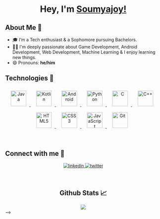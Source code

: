<!-- <img src="https://github.com/TheDudeThatCode/TheDudeThatCode/blob/master/Assets/Hi.gif" width="29px"> -->
# <div align="center">Hey, I'm [Soumyajoy!](https://soumyajoydas01.github.io/) </div>


## About Me 🚀
- 🎓 I’m a Tech enthusiast & a Sophomore pursuing Bachelors. </br>
- 👨‍💻  I'm deeply passionate about Game Development, Android Development, Web Development, Machine Learning & I enjoy learning new things. </br>
- 😄 Pronouns: **he/him**

## Technologies 🔭
<div align="center">
<p align="center"> 
    <a style="padding-right:8px;" href="https://www.java.com/en/" target="_blank"> <img style="margin: 10px" src="https://img.icons8.com/color/48/000000/java-coffee-cup-logo--v2.png" alt="Java" height="50"/> </a>
    <a style="padding-right:8px;" href="https://kotlinlang.org/" target="_blank"> <img style="margin: 10px" src="https://img.icons8.com/color/48/000000/kotlin.png" alt="Kotlin" height="50"/> </a> 
    <a style="padding-right:8px;" href="https://developer.android.com/" target="_blank"> <img style="margin: 10px" src="https://img.icons8.com/color/48/000000/android-os.png" alt="Android" height="50"/> </a> 
    <a style="padding-right:8px;" href="https://www.python.org" target="_blank"> <img style="margin: 10px" src="https://img.icons8.com/color/48/000000/python.png" alt="Python" height="50"/> </a>
    <a style="padding-right:8px;" href="https://www.cprogramming.com/" target="_blank"> <img style="margin: 10px" src="https://img.icons8.com/color/48/000000/c-programming.png" alt="C" height="50"/> </a>
    <a style="padding-right:8px;" href="https://www.cplusplus.com/" target="_blank"> <img style="margin: 10px" src="https://img.icons8.com/color/50/000000/c-plus-plus-logo.png" alt="C++" height="50"/> </a>
    <a style="padding-right:8px;" href="https://html.com/" target="_blank"> <img style="margin: 10px" src="https://img.icons8.com/color/48/000000/html-5--v1.png" alt="HTML5" height="50" /> </a>
    <a style="padding-right:8px;" href="https://www.css3.com/" target="_blank"> <img style="margin: 10px" src="https://img.icons8.com/color/48/000000/css3.png" alt="CSS3" height="50" />  </a>     
    <a style="padding-right:8px;" href="https://www.javascript.com/" target="_blank"> <img style="margin: 10px" src="https://img.icons8.com/color/48/000000/javascript--v1.png" alt="JavaScript" height="50" /> </a>
    <a style="padding-right:8px;" href="https://git-scm.com/" target="_blank"> <img style="margin: 10px" src="https://img.icons8.com/color/48/000000/git.png" alt="Git" height="50" /> </a>
</p>
</div>
<br/>
 
##  Connect with me 🤝 
<div align="center">
<p align="center">
    
<a href="https://www.linkedin.com/in/soumyajoydas01/">
  <img src=https://img.shields.io/badge/linkedin-%231E77B5.svg?&style=for-the-badge&logo=linkedin&logoColor=white alt=linkedin style="margin-bottom: 5px;" />
</a>
<a href="https://twitter.com/soumyajoydas01">
  <img src=https://img.shields.io/badge/twitter-%2300acee.svg?&style=for-the-badge&logo=twitter&logoColor=white alt=twitter style="margin-bottom: 5px;" />
</a>
</div>

<br/>

<!-- <div align="center">
<img src="https://cdn.dribbble.com/users/1292677/screenshots/6139167/avento.gif" width="500" height="320" /></div>
<br/> -->


    
## <div align="center">Github Stats :chart_with_upwards_trend:</div>
<!-- <div align="center">
  <img width="47%" src="https://github-readme-stats.vercel.app/api?username=soumyajoydas01&show_icons=true&theme=tokyonight" /> &nbsp;
  <img width="47%" src="https://github-readme-streak-stats.herokuapp.com/?user=soumyajoydas01&date_format=M%20j%5B%2C%20Y%5D">
</div>

 
<!-- <br/>
<div align="center">
<img width="65%" src="https://activity-graph.herokuapp.com/graph?username=soumyajoydas01&bg_color=FFFFFF&color=000000&line=000000&point=00FF00"></div>
<br/>  -->

<!-- <div align="center">
<img width="35%" src="https://github-readme-stats.vercel.app/api/top-langs/?username=soumyajoydas01&langs_count=8">
</div> -->

<div align="center">
<img src="https://komarev.com/ghpvc/?username=soumyajoydas01&&style=flat-square" align="center" />
</div>   -->
<!--
**soumyajoy01/soumyajoy01** is a ✨ _special_ ✨ repository because its `README.md` (this file) appears on your GitHub profile.

Here are some ideas to get you started:

- 🔭 I’m currently working on Java and Kotlin
- 🌱 I’m currently studying Bachelor's of Mathematics
- 👯 I’m looking to collaborate on ...
- 🤔 I’m looking for help with ...
- 💬 Ask me about Android Development
- 📫 How to reach me: ...
- 😄 Pronouns: ...
- ⚡ Fun fact: ...
-->
